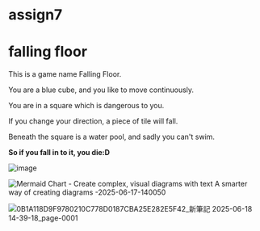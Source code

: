 # assign7
<h1>falling floor</h1>
<p>This is a game name Falling Floor.</p>
<p>You are a blue cube, and you like to move continuously.</p>
<p>You are in a square which is dangerous to you.</p>
<p>If you change your direction, a piece of tile will fall.</p>
<p>Beneath the square is a water pool, and sadly you can't swim.</p>
<b>So if you fall in to it, you die:D</b>

![image](https://github.com/user-attachments/assets/634c62fb-9015-46ee-87e6-962d08f0569a)

![Mermaid Chart - Create complex, visual diagrams with text  A smarter way of creating diagrams -2025-06-17-140050](https://github.com/user-attachments/assets/3f4a954b-3c0d-400d-8c65-7b817ddf4397)


![0B1A118D9F9780210C778D0187CBA25E282E5F42_新筆記 2025-06-18 14-39-18_page-0001](https://github.com/user-attachments/assets/2e4f08d7-a5ca-4822-8d92-f9b99d68cec3)
